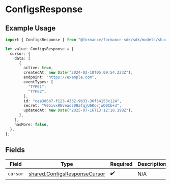 # ConfigsResponse

## Example Usage

```typescript
import { ConfigsResponse } from "@formance/formance-sdk/sdk/models/shared";

let value: ConfigsResponse = {
  cursor: {
    data: [
      {
        active: true,
        createdAt: new Date("2024-02-10T05:09:54.223Z"),
        endpoint: "https://example.com",
        eventTypes: [
          "TYPE1",
          "TYPE2",
        ],
        id: "cea3d6b7-f123-4332-9b33-36f54153c124",
        secret: "V0bivxRWveaoz08afqjU6Ko/jwO0Cb+3",
        updatedAt: new Date("2025-07-16T13:12:18.198Z"),
      },
    ],
    hasMore: false,
  },
};
```

## Fields

| Field                                                                               | Type                                                                                | Required                                                                            | Description                                                                         |
| ----------------------------------------------------------------------------------- | ----------------------------------------------------------------------------------- | ----------------------------------------------------------------------------------- | ----------------------------------------------------------------------------------- |
| `cursor`                                                                            | [shared.ConfigsResponseCursor](../../../sdk/models/shared/configsresponsecursor.md) | :heavy_check_mark:                                                                  | N/A                                                                                 |